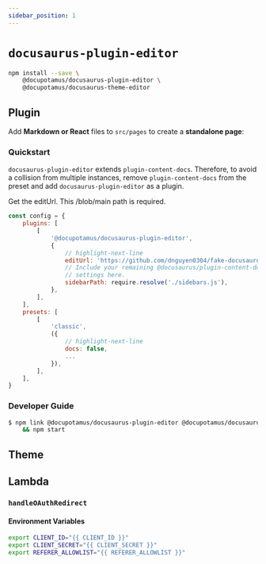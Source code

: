 ```yaml
---
sidebar_position: 1
---
```


# `docusaurus-plugin-editor`

```bash
npm install --save \
    @docupotamus/docusaurus-plugin-editor \
    @docupotamus/docusaurus-theme-editor
```

## Plugin

Add **Markdown or React** files to `src/pages` to create a **standalone page**:

### Quickstart

`docusaurus-plugin-editor` extends `plugin-content-docs`. Therefore, to avoid a
collision from multiple instances, remove `plugin-content-docs` from the preset
and add `docusaurus-plugin-editor` as a plugin.

Get the editUrl. This /blob/main path is required.

```js title="docusaurus.config.js"
const config = {
    plugins: [
        [
            '@docupotamus/docusaurus-plugin-editor',
            {
                // highlight-next-line
                editUrl: 'https://github.com/dnguyen0304/fake-docusaurus-site/blob/main/',
                // Include your remaining @docusaurus/plugin-content-docs
                // settings here.
                sidebarPath: require.resolve('./sidebars.js'),
            },
        ],
    ],
    presets: [
        [
            'classic',
            ({
                // highlight-next-line
                docs: false,
                ...
            }),
        ],
    ],
}
```

### Developer Guide

```bash
$ npm link @docupotamus/docusaurus-plugin-editor @docupotamus/docusaurus-theme-editor \
    && npm start
```

## Theme

## Lambda

### `handleOAuthRedirect`

#### Environment Variables

<!-- TODO(dnguyen0304): Document how to find GitHub client ID and secret. -->

```bash title=".env"
export CLIENT_ID="{{ CLIENT_ID }}"
export CLIENT_SECRET="{{ CLIENT_SECRET }}"
export REFERER_ALLOWLIST="{{ REFERER_ALLOWLIST }}"
```
